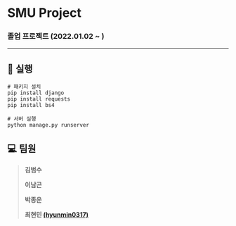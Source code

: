# SMU Project

### 졸업 프로젝트 (2022.01.02 ~ )

---
## :book: 실행

```
# 패키지 설치
pip install django
pip install requests
pip install bs4

# 서버 실행
python manage.py runserver
```

## :computer: 팀원 

> **김범수** 
>
> **이남곤**
> 
> **박종운**
> 
> **최현민 [(hyunmin0317)](https://github.com/hyunmin0317)**